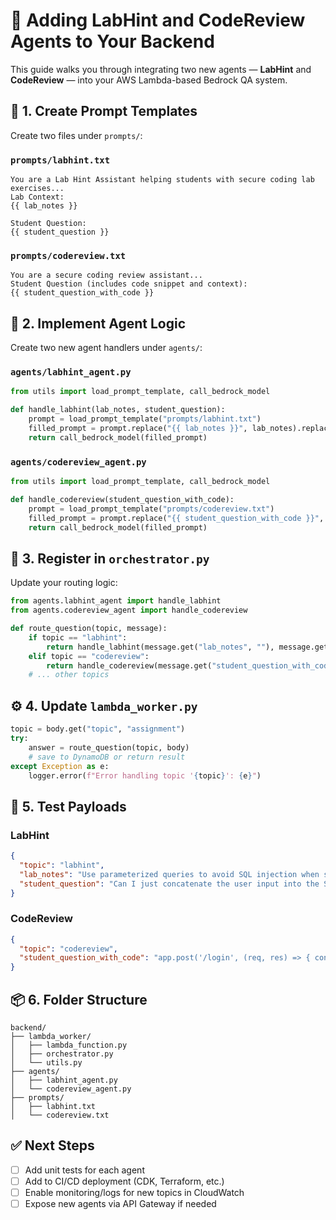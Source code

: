# 🔧 Adding LabHint and CodeReview Agents to Your Backend
This guide walks you through integrating two new agents — **LabHint** and **CodeReview** — into your AWS Lambda-based Bedrock QA system.

## 📁 1. Create Prompt Templates
Create two files under `prompts/`:

### `prompts/labhint.txt`
```
You are a Lab Hint Assistant helping students with secure coding lab exercises...
Lab Context:
{{ lab_notes }}

Student Question:
{{ student_question }}
```

### `prompts/codereview.txt`
```
You are a secure coding review assistant...
Student Question (includes code snippet and context):
{{ student_question_with_code }}
```

## 🧠 2. Implement Agent Logic
Create two new agent handlers under `agents/`:

### `agents/labhint_agent.py`
```python
from utils import load_prompt_template, call_bedrock_model

def handle_labhint(lab_notes, student_question):
    prompt = load_prompt_template("prompts/labhint.txt")
    filled_prompt = prompt.replace("{{ lab_notes }}", lab_notes).replace("{{ student_question }}", student_question)
    return call_bedrock_model(filled_prompt)
```

### `agents/codereview_agent.py`
```python
from utils import load_prompt_template, call_bedrock_model

def handle_codereview(student_question_with_code):
    prompt = load_prompt_template("prompts/codereview.txt")
    filled_prompt = prompt.replace("{{ student_question_with_code }}", student_question_with_code)
    return call_bedrock_model(filled_prompt)
```

## 🔁 3. Register in `orchestrator.py`
Update your routing logic:

```python
from agents.labhint_agent import handle_labhint
from agents.codereview_agent import handle_codereview

def route_question(topic, message):
    if topic == "labhint":
        return handle_labhint(message.get("lab_notes", ""), message.get("student_question", ""))
    elif topic == "codereview":
        return handle_codereview(message.get("student_question_with_code", ""))
    # ... other topics
```

## ⚙️ 4. Update `lambda_worker.py`
```python
topic = body.get("topic", "assignment")
try:
    answer = route_question(topic, body)
    # save to DynamoDB or return result
except Exception as e:
    logger.error(f"Error handling topic '{topic}': {e}")
```

## 🧪 5. Test Payloads

### LabHint
```json
{
  "topic": "labhint",
  "lab_notes": "Use parameterized queries to avoid SQL injection when storing comments.",
  "student_question": "Can I just concatenate the user input into the SQL query string?"
}
```

### CodeReview
```json
{
  "topic": "codereview",
  "student_question_with_code": "app.post('/login', (req, res) => { const u = req.body.user; const p = req.body.pass; db.query(`SELECT * FROM users WHERE username = '${u}' AND password = '${p}'`); });"
}
```

## 📦 6. Folder Structure
```
backend/
├── lambda_worker/
│   ├── lambda_function.py
│   ├── orchestrator.py
│   └── utils.py
├── agents/
│   ├── labhint_agent.py
│   └── codereview_agent.py
├── prompts/
│   ├── labhint.txt
│   └── codereview.txt
```

## ✅ Next Steps
- [ ] Add unit tests for each agent
- [ ] Add to CI/CD deployment (CDK, Terraform, etc.)
- [ ] Enable monitoring/logs for new topics in CloudWatch
- [ ] Expose new agents via API Gateway if needed
